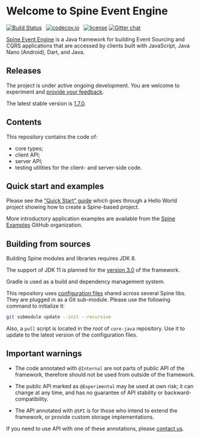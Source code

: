 # Welcome to Spine Event Engine
[![Build Status](https://travis-ci.com/SpineEventEngine/core-java.svg?branch=2.x-jdk8-master)](https://travis-ci.com/SpineEventEngine/core-java) &nbsp;
[![codecov.io](https://codecov.io/github/SpineEventEngine/core-java/coverage.svg?branch=master)](https://codecov.io/github/SpineEventEngine/core-java?branch=master) &nbsp;
[![license](https://img.shields.io/badge/license-Apache%20License%202.0-blue.svg?style=flat)](http://www.apache.org/licenses/LICENSE-2.0)
[![Gitter chat](https://badges.gitter.im/SpineEventEngine.png)](https://gitter.im/SpineEventEngine)

[Spine Event Engine][spine-site] is a Java framework for building Event Sourcing and CQRS
applications that are accessed by clients built with JavaScript, Java Nano (Android), Dart, and Java.

## Releases

The project is under active ongoing development. 
You are welcome to experiment and [provide your feedback][email-developers].

The latest stable version is [1.7.0][latest-release].

## Contents

This repository contains the code of:
 - core types;
 - client API;
 - server API;
 - testing utilities for the client- and server-side code.
  

## Quick start and examples

Please see the [“Quick Start” guide][quick-start] which goes through a Hello World project showing
how to create a Spine-based project.
 
More introductory application examples are available from
the [Spine Examples][spine-examples] GitHub organization.

## Building from sources

Building Spine modules and libraries requires JDK 8. 

The support of JDK 11 is planned for the [version 3.0][v3] of the framework.

Gradle is used as a build and dependency management system.

This repository uses [configuration files][config] shared across several Spine libs. They are
plugged in as a Git sub-module. Please use the following command to initialize it:

```sh
git submodule update --init --recursive
```  

Also, a `pull` script is located in the root of `core-java` repository. Use it to update to the 
latest version of the configuration files.

## Important warnings
* The code annotated with `@Internal` are not parts of public API of the framework, therefore should
  not be used from outside of the framework.

* The public API marked as `@Experimental` may be used at own risk; it can change at any time, 
  and has no guarantee of API stability or backward-compatibility.

* The API annotated with `@SPI` is for those who intend to extend the framework, 
  or provide custom storage implementations. 

If you need to use API with one of these annotations, please [contact us][email-developers].

[email-developers]: mailto:developers@spine.io
[latest-release]: https://github.com/SpineEventEngine/core-java/releases/tag/v1.7.0
[spine-site]: https://spine.io/
[quick-start]: https://spine.io/docs/quick-start
[spine-examples]: https://github.com/spine-examples
[todo-list]: https://github.com/spine-examples/todo-list
[v3]: https://github.com/orgs/SpineEventEngine/projects/11
[config]: https://github.com/SpineEventEngine/config/
